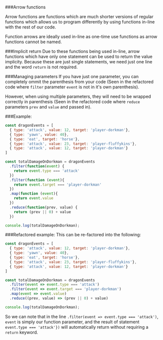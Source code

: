 ###Arrow functions

Arrow functions are functions which are much shorter versions of regular functions which allows us to program differently by using functions in-line with the rest of our code.

Function arrows are ideally used in-line as one-time use functions as arrow functions cannot be named.

###Implicit return
Due to these functions being used in-line, arrow functions which have only one statement can be used to return the value implicity. Because these are just single statements, we need just one line and the word `return` is not required.

###Managing parameters
If you have just one parameter, you can completely ommit the parenthesis from your code (Seen in the refactored code where `filter` parameter `event` is not in it's own parenthesis).

However, when using multiple parameters, they will need to be wrapped correctly in parenthesis (Seen in the refactored code where `reduce` parameters `prev` and `value` and passed in).

###Example:
```javascript {cmd="node"}
const dragonEvents = [
  { type: 'attack', value: 12, target: 'player-dorkman'},
  { type: 'yawn', value: 40},
  { type: 'eat', target: 'horse'},
  { type: 'attack', value: 23, target: 'player-fluffykins'},
  { type: 'attack', value: 12, target: 'player-dorkman'}
]

const totalDamageOnDorkman = dragonEvents
  .filter(function(event) {
    return event.type === 'attack'
  })
  .filter(function (event){
    return event.target === 'player-dorkman'
  })
  .map(function (event){
    return event.value
  })
  .reduce(function(prev, value) {
    return (prev || 0) + value
  })

console.log(totalDamageOnDorkman);
```
###Refactored example:
This can be re-factored into the following:
```javascript {cmd="node"}
const dragonEvents = [
  { type: 'attack', value: 12, target: 'player-dorkman'},
  { type: 'yawn', value: 40},
  { type: 'eat', target: 'horse'},
  { type: 'attack', value: 23, target: 'player-fluffykins'},
  { type: 'attack', value: 12, target: 'player-dorkman'}
]

const totalDamageOnDorkman = dragonEvents
  .filter(event => event.type === 'attack')
  .filter(event => event.target === 'player-dorkman')
  .map(event => event.value)
  .reduce((prev, value) => (prev || 0) + value)

console.log(totalDamageOnDorkman);
```

So we can note that in the line `.filter(event => event.type === 'attack')`, `event` is simply our function parameter, and the result of statement `event.type === 'attack'})` will automatically return without requiring a `return` keyword.
